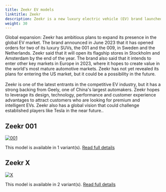 ```yaml
---
title: Zeekr EV models
linktitle: Zeekr
description: Zeekr is a new luxury electric vehicle (EV) brand launched by Geely Automobile in 2021. The brand aims to compete with Tesla and other high-end EV makers in China and beyond. Zeekr's EV strategy is based on four pillars design, technology, performance and customer experience.
weight: 30
---
```

Global expansion: Zeekr has ambitious plans to expand its presence in the global EV market. The brand announced in June 2023 that it has opened orders for two of its luxury SUVs, the 001 and the 009, in Sweden and the Netherlands. Zeekr said that it will open its flagship stores in Stockholm and Amsterdam by the end of the year. The brand also said that it intends to enter other key markets in Europe in 2023, where it hopes to create value in the world's most mature automotive markets. Zeekr has not yet revealed its plans for entering the US market, but it could be a possibility in the future.<br/> </br>Zeekr is one of the latest entrants in the competitive EV industry, but it has a strong backing from Geely, one of China's largest automakers. Zeekr hopes to leverage its design, technology, performance and customer experience advantages to attract customers who are looking for premium and intelligent EVs. Zeekr also has a global vision that could challenge established players like Tesla in the near future..


## Zeekr 001

[![001](https://media.evkx.net/multimedia/models/zeekr/001/001_performance_awd/main_1_st.jpg)](001)

This model is available in 1 variant(s). 
[Read full details](001/)

## Zeekr X

[![X](https://media.evkx.net/multimedia/models/zeekr/x/x_privelige_awd/main_1_st.jpg)](x)

This model is available in 2 variant(s). 
[Read full details](x/)
